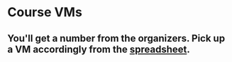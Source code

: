 # Course VMs

You'll get a number from the organizers. Pick up a VM accordingly from the [spreadsheet]().
---------------------------------------------------------------------------------



